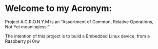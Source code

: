 # Welcome to my Acronym:

Project A.C.R.O.N.Y.M is an "Assortment of Common, Relative Operations, Not Yet meaningless!"

The intention of this project is to build a Embedded Linux device, from a Raspberry pi 0/w

